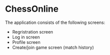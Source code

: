 # ChessOnline
The application consists of the following screens:

* Regristration screen
* Log in screen
* Profile screen
* Create/join game screen (match history)
